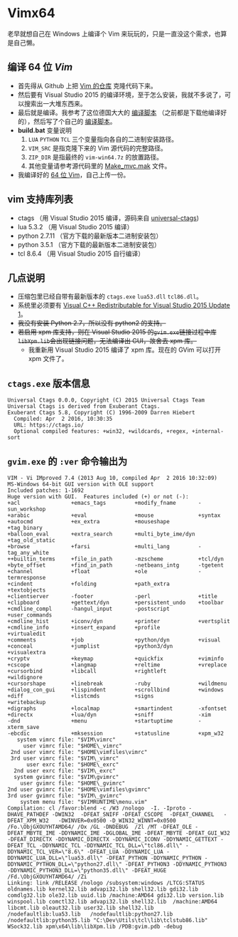 # Vimx64
老早就想自己在 Windows 上编译个 Vim 来玩玩的，只是一直没这个需求，也算是自己懒。

## 编译 64 位 *Vim*
+ 首先得从 Github 上把 [Vim 的仓库][1] 克隆代码下来。
+ 然后要有 Visual Studio 2015 的编译环境，至于怎么安装，我就不多说了，可以搜索出一大堆东西来。
+ 最后就是编译。我参考了这位德国大大的 [编译脚本][2] （之前都是下载他编译好的），然后写了个自己的 [编译脚本](build.bat)。
+ **build.bat** 变量说明
    1. `LUA` `PYTHON` `TCL` 三个变量指向各自的二进制安装路径。
    2. `VIM_SRC` 是指克隆下来的 Vim 源代码的完整路径。
    2. `ZIP_DIR` 是指最终的 `vim-win64.7z` 的放置路径。
    3. 其他变量请参考源代码里的 [Make_mvc.mak][4] 文件。
+ 我编译好的 [64 位 Vim](vim-win64.7z)，自己上传一份。

## vim 支持库列表
+ ctags （用 Visual Studio 2015 编译，源码来自 [universal-ctags][3])
+ lua 5.3.2 （用 Visual Studio 2015 编译）
+ python 2.7.11 （官方下载的最新版本二进制安装包）
+ python 3.5.1 （官方下载的最新版本二进制安装包）
+ tcl 8.6.4 （用 Visual Studio 2015 自行编译）

## 几点说明
+ 压缩包里已经自带有最新版本的 `ctags.exe` `lua53.dll` `tcl86.dll`。
+ 系统里必须要有 [Visual C++ Redistributable for Visual Studio 2015 Update 1][5]。
+ ~~我没有安装 Python 2.7，所以没有 python2 的支持。~~
+ ~~若启用 xpm 库支持，则在 Visual Studio 2015 的`gvim.exe`链接过程中库`libXpm.lib`会出现链接问题，无法编译出 GUI，故舍去 xpm 库。~~
    + 我重新用 Visual Studio 2015 编译了 xpm 库。现在的 GVim 可以打开 xpm 文件了。

## `ctags.exe` 版本信息
```
Universal Ctags 0.0.0, Copyright (C) 2015 Universal Ctags Team
Universal Ctags is derived from Exuberant Ctags.
Exuberant Ctags 5.8, Copyright (C) 1996-2009 Darren Hiebert
  Compiled: Apr  2 2016, 10:30:35
  URL: https://ctags.io/
  Optional compiled features: +win32, +wildcards, +regex, +internal-sort
```

## `gvim.exe` 的 `:ver` 命令输出为

```
VIM - Vi IMproved 7.4 (2013 Aug 10, compiled Apr  2 2016 10:32:09)
MS-Windows 64-bit GUI version with OLE support
Included patches: 1-1692
Huge version with GUI.  Features included (+) or not (-):
+acl                +emacs_tags         +modify_fname       -sun_workshop
+arabic             +eval               +mouse              +syntax
+autocmd            +ex_extra           +mouseshape         +tag_binary
+balloon_eval       +extra_search       +multi_byte_ime/dyn +tag_old_static
+browse             +farsi              +multi_lang         -tag_any_white
++builtin_terms     +file_in_path       -mzscheme           +tcl/dyn
+byte_offset        +find_in_path       -netbeans_intg      -tgetent
+channel            +float              +ole                -termresponse
+cindent            +folding            +path_extra         +textobjects
+clientserver       -footer             -perl               +title
+clipboard          +gettext/dyn        +persistent_undo    +toolbar
+cmdline_compl      -hangul_input       -postscript         +user_commands
+cmdline_hist       +iconv/dyn          +printer            +vertsplit
+cmdline_info       +insert_expand      +profile            +virtualedit
+comments           +job                +python/dyn         +visual
+conceal            +jumplist           +python3/dyn        +visualextra
+cryptv             +keymap             +quickfix           +viminfo
+cscope             +langmap            +reltime            +vreplace
+cursorbind         +libcall            +rightleft          +wildignore
+cursorshape        +linebreak          -ruby               +wildmenu
+dialog_con_gui     +lispindent         +scrollbind         +windows
+diff               +listcmds           +signs              +writebackup
+digraphs           +localmap           +smartindent        -xfontset
+directx            +lua/dyn            +sniff              -xim
-dnd                +menu               +startuptime        -xterm_save
-ebcdic             +mksession          +statusline         +xpm_w32
   system vimrc file: "$VIM\vimrc"
     user vimrc file: "$HOME\_vimrc"
 2nd user vimrc file: "$HOME\vimfiles\vimrc"
 3rd user vimrc file: "$VIM\_vimrc"
      user exrc file: "$HOME\_exrc"
  2nd user exrc file: "$VIM\_exrc"
  system gvimrc file: "$VIM\gvimrc"
    user gvimrc file: "$HOME\_gvimrc"
2nd user gvimrc file: "$HOME\vimfiles\gvimrc"
3rd user gvimrc file: "$VIM\_gvimrc"
    system menu file: "$VIMRUNTIME\menu.vim"
Compilation: cl /favor:blend -c /W3 /nologo  -I. -Iproto -DHAVE_PATHDEF -DWIN32  -DFEAT_SNIFF -DFEAT_CSCOPE  -DFEAT_CHANNEL   -DFEAT_XPM_W32   -DWINVER=0x0500 -D_WIN32_WINNT=0x0500  /Fo.\ObjGXOUYHTAMD64/ /Ox /GL -DNDEBUG  /Zl /MT -DFEAT_OLE -DFEAT_MBYTE_IME -DDYNAMIC_IME -DGLOBAL_IME -DFEAT_MBYTE -DFEAT_GUI_W32 -DFEAT_DIRECTX -DDYNAMIC_DIRECTX -DDYNAMIC_ICONV -DDYNAMIC_GETTEXT -DFEAT_TCL -DDYNAMIC_TCL -DDYNAMIC_TCL_DLL=\"tcl86.dll\" -DDYNAMIC_TCL_VER=\"8.6\" -DFEAT_LUA -DDYNAMIC_LUA -DDYNAMIC_LUA_DLL=\"lua53.dll\" -DFEAT_PYTHON -DDYNAMIC_PYTHON -DDYNAMIC_PYTHON_DLL=\"python27.dll\" -DFEAT_PYTHON3 -DDYNAMIC_PYTHON3 -DDYNAMIC_PYTHON3_DLL=\"python35.dll\" -DFEAT_HUGE /Fd.\ObjGXOUYHTAMD64/ /Zi
Linking: link /RELEASE /nologo /subsystem:windows /LTCG:STATUS oldnames.lib kernel32.lib advapi32.lib shell32.lib gdi32.lib  comdlg32.lib ole32.lib uuid.lib /machine:AMD64 gdi32.lib version.lib winspool.lib comctl32.lib advapi32.lib shell32.lib  /machine:AMD64  libcmt.lib oleaut32.lib user32.lib shell32.lib  /nodefaultlib:lua53.lib   /nodefaultlib:python27.lib /nodefaultlib:python35.lib "C:\Dev\Utils\tcl\lib\tclstub86.lib" WSock32.lib xpm\x64\lib\libXpm.lib /PDB:gvim.pdb -debug
```

[1]: https://github.com/vim/vim
[2]: https://tuxproject.de/projects/vim/_compile.bat.php
[3]: https://github.com/universal-ctags/ctags.git
[4]: https://github.com/vim/vim/blob/master/src/Make_mvc.mak
[5]: https://www.microsoft.com/en-us/download/details.aspx?id=49984
